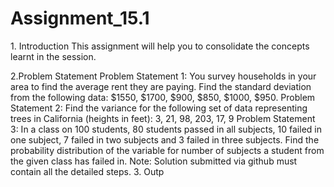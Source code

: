 # Assignment_15.1
1.​ Introduction
This assignment will help you to consolidate the concepts learnt in the session.

2.Problem Statement
Problem Statement 1:
You survey households in your area to find the average rent they are paying. Find the
standard deviation from the following data:
$1550, $1700, $900, $850, $1000, $950.
Problem Statement 2:
Find the variance for the following set of data representing trees in California (heights in
feet):
3, 21, 98, 203, 17, 9
Problem Statement 3:
In a class on 100 students, 80 students passed in all subjects, 10 failed in one subject, 7
failed in two subjects and 3 failed in three subjects. Find the probability distribution of
the variable for number of subjects a student from the given class has failed in.
Note: Solution submitted via github must contain all the detailed steps.
3.​ Outp
